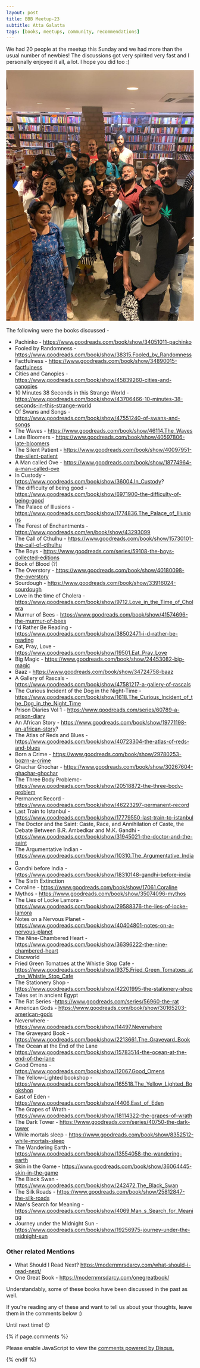 ```yaml
---
layout: post
title: BBB Meetup-23
subtitle: Atta Galatta
tags: [books, meetups, community, recommendations]
---
```


We had 20 people at the meetup this Sunday and we had more than the usual number of newbies! The discussions got very spirited very fast and I personally enjoyed it all, a lot. I hope you did too :)

<p float="left">
  <img src="../img/BBB/BBB_23_09_22_2019.jpg"  /> 
</p>

The following were the books discussed -

- Pachinko - https://www.goodreads.com/book/show/34051011-pachinko
- Fooled by Randomness - https://www.goodreads.com/book/show/38315.Fooled_by_Randomness
- Factfulness - https://www.goodreads.com/book/show/34890015-factfulness
- Cities and Canopies - https://www.goodreads.com/book/show/45839260-cities-and-canopies
- 10 Minutes 38 Seconds in this Strange World - https://www.goodreads.com/book/show/43706466-10-minutes-38-seconds-in-this-strange-world
- Of Swans and Songs - https://www.goodreads.com/book/show/47551240-of-swans-and-songs
- The Waves - https://www.goodreads.com/book/show/46114.The_Waves
- Late Bloomers - https://www.goodreads.com/book/show/40597806-late-bloomers
- The Silent Patient - https://www.goodreads.com/book/show/40097951-the-silent-patient
- A Man called Ove - https://www.goodreads.com/book/show/18774964-a-man-called-ove
- In Custody - https://www.goodreads.com/book/show/36004.In_Custody?
- The difficulty of being good - https://www.goodreads.com/book/show/6971900-the-difficulty-of-being-good
- The Palace of Illusions - https://www.goodreads.com/book/show/1774836.The_Palace_of_Illusions
- The Forest of Enchantments - https://www.goodreads.com/en/book/show/43293099
- The Call of Cthulhu - https://www.goodreads.com/book/show/15730101-the-call-of-cthulhu
- The Boys - https://www.goodreads.com/series/59108-the-boys-collected-editions
- Book of Blood (?)
- The Overstory - https://www.goodreads.com/book/show/40180098-the-overstory
- Sourdough - https://www.goodreads.com/book/show/33916024-sourdough
- Love in the time of Cholera - https://www.goodreads.com/book/show/9712.Love_in_the_Time_of_Cholera
- Murmur of Bees - https://www.goodreads.com/book/show/41574696-the-murmur-of-bees
- I'd Rather Be Reading - https://www.goodreads.com/book/show/38502471-i-d-rather-be-reading
- Eat, Pray, Love - https://www.goodreads.com/book/show/19501.Eat_Pray_Love
- Big Magic - https://www.goodreads.com/book/show/24453082-big-magic
- Baaz - https://www.goodreads.com/book/show/34724758-baaz
- A Gallery of Rascals - https://www.goodreads.com/book/show/47581217-a-gallery-of-rascals
- The Curious Incident of the Dog in the Night-Time - https://www.goodreads.com/book/show/1618.The_Curious_Incident_of_the_Dog_in_the_Night_Time
- Prison Diaries Vol 1 - https://www.goodreads.com/series/60789-a-prison-diary
- An African Story - https://www.goodreads.com/book/show/19771198-an-african-story?
- The Atlas of Reds and Blues - https://www.goodreads.com/book/show/40723304-the-atlas-of-reds-and-blues
- Born a Crime - https://www.goodreads.com/book/show/29780253-bozrn-a-crime
- Ghachar Ghochar - https://www.goodreads.com/book/show/30267604-ghachar-ghochar
- The Three Body Problemc- https://www.goodreads.com/book/show/20518872-the-three-body-problem
- Permanent Record - https://www.goodreads.com/book/show/46223297-permanent-record
- Last Train to Istanbul - https://www.goodreads.com/book/show/17779550-last-train-to-istanbul
- The Doctor and the Saint: Caste, Race, and Annihilation of Caste, the Debate Between B.R. Ambedkar and M.K. Gandhi - https://www.goodreads.com/book/show/31945021-the-doctor-and-the-saint
- The Argumentative Indian - https://www.goodreads.com/book/show/10310.The_Argumentative_Indian
- Gandhi before India - https://www.goodreads.com/book/show/18310148-gandhi-before-india
- The Sixth Extinction
- Coraline - https://www.goodreads.com/book/show/17061.Coraline
- Mythos - https://www.goodreads.com/book/show/35074096-mythos
- The Lies of Locke Lamora - https://www.goodreads.com/book/show/29588376-the-lies-of-locke-lamora
- Notes on a Nervous Planet - https://www.goodreads.com/book/show/40404801-notes-on-a-nervous-planet
- The Nine-Chambered Heart - https://www.goodreads.com/book/show/36396222-the-nine-chambered-heart
- Discworld
- Fried Green Tomatoes at the Whistle Stop Cafe - https://www.goodreads.com/book/show/9375.Fried_Green_Tomatoes_at_the_Whistle_Stop_Cafe
- The Stationery Shop - https://www.goodreads.com/book/show/42201995-the-stationery-shop
- Tales set in ancient Egypt
- The Rat Series -https://www.goodreads.com/series/56960-the-rat
- American Gods - https://www.goodreads.com/book/show/30165203-american-gods
- Neverwhere - https://www.goodreads.com/book/show/14497.Neverwhere
- The Graveyard Book - https://www.goodreads.com/book/show/2213661.The_Graveyard_Book
- The Ocean at the End of the Lane
 - https://www.goodreads.com/book/show/15783514-the-ocean-at-the-end-of-the-lane
- Good Omens - https://www.goodreads.com/book/show/12067.Good_Omens
- The Yellow-Lighted bookshop - https://www.goodreads.com/book/show/165518.The_Yellow_Lighted_Bookshop
- East of Eden - https://www.goodreads.com/book/show/4406.East_of_Eden
- The Grapes of Wrath - https://www.goodreads.com/book/show/18114322-the-grapes-of-wrath
- The Dark Tower - https://www.goodreads.com/series/40750-the-dark-tower
- While mortals sleep - https://www.goodreads.com/book/show/8352512-while-mortals-sleep
- The Wandering Earth - https://www.goodreads.com/book/show/13554058-the-wandering-earth
- Skin in the Game - https://www.goodreads.com/book/show/36064445-skin-in-the-game
- The Black Swan - https://www.goodreads.com/book/show/242472.The_Black_Swan
- The Silk Roads - https://www.goodreads.com/book/show/25812847-the-silk-roads
- Man's Search for Meaning - https://www.goodreads.com/book/show/4069.Man_s_Search_for_Meaning
- Journey under the Midnight Sun - https://www.goodreads.com/book/show/19256975-journey-under-the-midnight-sun


### Other related Mentions 
- What Should I Read Next? https://modernmrsdarcy.com/what-should-i-read-next/
- One Great Book - https://modernmrsdarcy.com/onegreatbook/ 

Understandably, some of these books have been discussed in the past as well.

If you're reading any of these and want to tell us about your thoughts, leave them in the comments below :)

Until next time! :blush:


{% if page.comments %}
<div id="disqus_thread"></div>
<script>

/**
*  RECOMMENDED CONFIGURATION VARIABLES: EDIT AND UNCOMMENT THE SECTION BELOW TO INSERT DYNAMIC VALUES FROM YOUR PLATFORM OR CMS.
*  LEARN WHY DEFINING THESE VARIABLES IS IMPORTANT: https://disqus.com/admin/universalcode/#configuration-variables*/
/*
var disqus_config = function () {
this.page.url = brokebibliophilesbangalore.github.io/2019-09-22-BBB-Meetup-23;
  // Replace PAGE_URL with your page's canonical URL variable
this.page.identifier = 2019-09-22-BBB-Meetup-23; 
// Replace PAGE_IDENTIFIER with your page's unique identifier variable
};
*/
(function() { // DON'T EDIT BELOW THIS LINE
var d = document, s = d.createElement('script');
s.src = 'https://brokebibliophilesbangalore.disqus.com/embed.js';
s.setAttribute('data-timestamp', +new Date());
(d.head || d.body).appendChild(s);
})();
</script>
<noscript>Please enable JavaScript to view the <a href="https://disqus.com/?ref_noscript">comments powered by Disqus.</a></noscript>
                            
{% endif %}